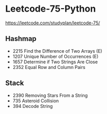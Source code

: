 # Leetcode-75-Python
https://leetcode.com/studyplan/leetcode-75/

## Hashmap
- 2215 Find the Difference of Two Arrays (E)  
- 1207 Unique Number of Occurrences (E)  
- 1657 Determine if Two Strings Are Close
- 2352 Equal Row and Column Pairs

## Stack

- 2390 Removing Stars From a String
- 735 Asteroid Collision
- 394 Decode String
